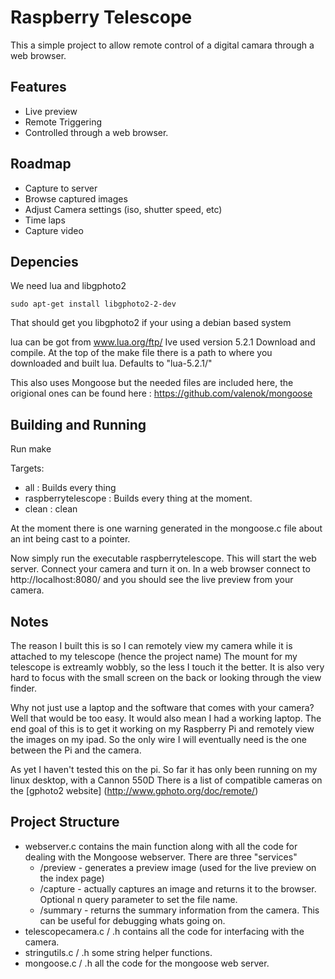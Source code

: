 Raspberry Telescope
===================

This a simple project to allow remote control of a digital camara through a web browser.

Features
--------

* Live preview
* Remote Triggering
* Controlled through a web browser.

Roadmap
-------

* Capture to server
* Browse captured images
* Adjust Camera settings (iso, shutter speed, etc)
* Time laps 
* Capture video

Depencies
---------

We need lua and libgphoto2

`sudo apt-get install libgphoto2-2-dev`

That should get you libgphoto2 if your using a debian based system

lua can be got from www.lua.org/ftp/ Ive used version 5.2.1
Download and compile. 
At the top of the make file there is a path to where you downloaded and built lua. Defaults to "lua-5.2.1/"

This also uses Mongoose but the needed files are included here, the origional ones can be found here : https://github.com/valenok/mongoose

Building and Running
--------------------
Run make

Targets:
* all : Builds every thing
* raspberrytelescope : Builds every thing at the moment.
* clean : clean

At the moment there is one warning generated in the mongoose.c file about an int being cast to a pointer.

Now simply run the executable raspberrytelescope. This will start the web server. Connect your camera and turn it on. In a web browser connect to http://localhost:8080/ and you should see the live preview from your camera. 

Notes
-----

The reason I built this is so I can remotely view my camera while it is attached to my telescope (hence the project name) The mount for my telescope is extreamly wobbly, so the less I touch it the better. It is also very hard to focus with the small screen on the back or looking through the view finder.

Why not just use a laptop and the software that comes with your camera? Well that would be too easy. It would also mean I had a working laptop. The end goal of this is to get it working on my Raspberry Pi and remotely view the images on my ipad. So the only wire I will eventually need is the one between the Pi and the camera.

As yet I haven't tested this on the pi. So far it has only been running on my linux desktop, with a Cannon 550D There is a list of compatible cameras on the [gphoto2 website] (http://www.gphoto.org/doc/remote/)

Project Structure
-----------------

* webserver.c contains the main function along with all the code for dealing with the Mongoose webserver. There are three "services" 
    * /preview - generates a preview image (used for the live preview on the index page)
    * /capture - actually captures an image and returns it to the browser. Optional n query parameter to set the file name.
    * /summary - returns the summary information from the camera. This can be useful for debugging whats going on.
* telescopecamera.c / .h contains all the code for interfacing with the camera.
* stringutils.c / .h some string helper functions.
* mongoose.c / .h all the code for the mongoose web server.


